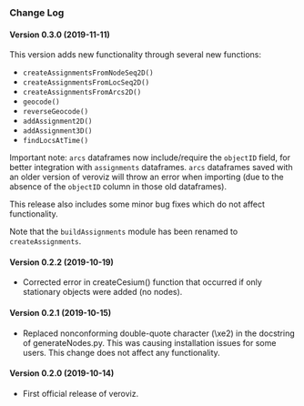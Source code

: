 ### Change Log

#### Version 0.3.0 (2019-11-11)

This version adds new functionality through several new functions:
- `createAssignmentsFromNodeSeq2D()`
- `createAssignmentsFromLocSeq2D()`
- `createAssignmentsFromArcs2D()`
- `geocode()`
- `reverseGeocode()`
- `addAssignment2D()`
- `addAssignment3D()`
- `findLocsAtTime()`

Important note:  `arcs` dataframes now include/require the `objectID` field, for better integration with `assignments` dataframes.  `arcs` dataframes saved with an older version of veroviz will throw an error when importing (due to the absence of the `objectID` column in those old dataframes).

This release also includes some minor bug fixes which do not affect functionality.

Note that the `buildAssignments` module has been renamed to `createAssignments`.

#### Version 0.2.2 (2019-10-19)

- Corrected error in createCesium() function that occurred if only stationary objects were added (no nodes).

#### Version 0.2.1 (2019-10-15)

- Replaced nonconforming double-quote character (\xe2) in the docstring of generateNodes.py.  This was causing installation issues for some users.  This change does not affect any functionality.

#### Version 0.2.0 (2019-10-14)

- First official release of veroviz. 

